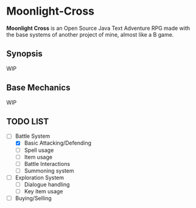 # Moonlight-Cross
**Moonlight Cross** is an Open Source Java Text Adventure RPG made with the base systems of another project of mine, almost like a B game.

## Synopsis
WIP

## Base Mechanics
WIP

## TODO LIST
- [ ] Battle System
  - [x] Basic Attacking/Defending
  - [ ] Spell usage
  - [ ] Item usage
  - [ ] Battle Interactions
  - [ ] Summoning system
- [ ] Exploration System
  - [ ] Dialogue handling
  - [ ] Key item usage
- [ ] Buying/Selling
